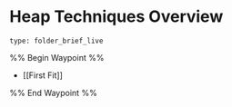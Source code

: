 # Heap Techniques Overview
 
```ccard
type: folder_brief_live
```
 
%% Begin Waypoint %%
- [[First Fit]]

%% End Waypoint %%